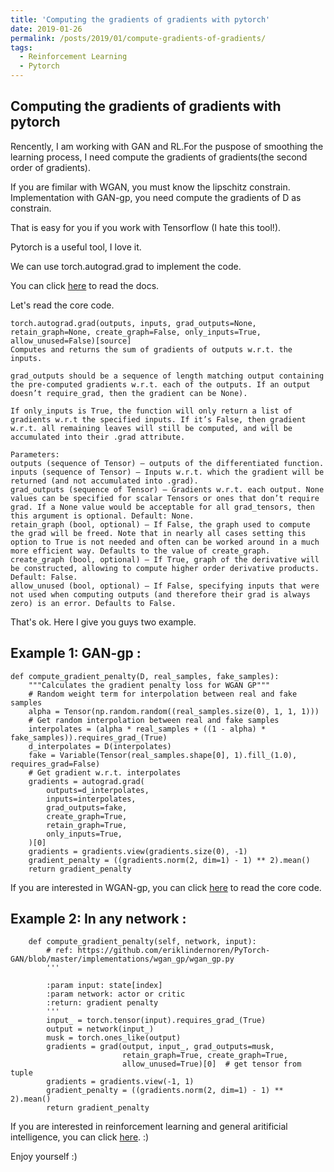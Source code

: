 ```yaml
---
title: 'Computing the gradients of gradients with pytorch'
date: 2019-01-26
permalink: /posts/2019/01/compute-gradients-of-gradients/
tags:
  - Reinforcement Learning
  - Pytorch
---
```


## Computing the gradients of gradients with pytorch

Rencently, I am working with GAN and RL.For the puspose of smoothing the learning process, I need compute the gradients of gradients(the second order of gradients).

If you are fimilar with WGAN, you must know the lipschitz constrain. Implementation with GAN-gp, you need compute the gradients of D as constrain.

That is easy for you if you work with Tensorflow (I hate this tool!).

Pytorch is a useful tool, I love it.

We can use torch.autograd.grad to implement the code.

You can click [here](https://pytorch.org/docs/0.4.1/autograd.html#) to read the docs.

Let's read the core code.

```
torch.autograd.grad(outputs, inputs, grad_outputs=None, retain_graph=None, create_graph=False, only_inputs=True, allow_unused=False)[source]
Computes and returns the sum of gradients of outputs w.r.t. the inputs.

grad_outputs should be a sequence of length matching output containing the pre-computed gradients w.r.t. each of the outputs. If an output doesn’t require_grad, then the gradient can be None).

If only_inputs is True, the function will only return a list of gradients w.r.t the specified inputs. If it’s False, then gradient w.r.t. all remaining leaves will still be computed, and will be accumulated into their .grad attribute.

Parameters:	
outputs (sequence of Tensor) – outputs of the differentiated function.
inputs (sequence of Tensor) – Inputs w.r.t. which the gradient will be returned (and not accumulated into .grad).
grad_outputs (sequence of Tensor) – Gradients w.r.t. each output. None values can be specified for scalar Tensors or ones that don’t require grad. If a None value would be acceptable for all grad_tensors, then this argument is optional. Default: None.
retain_graph (bool, optional) – If False, the graph used to compute the grad will be freed. Note that in nearly all cases setting this option to True is not needed and often can be worked around in a much more efficient way. Defaults to the value of create_graph.
create_graph (bool, optional) – If True, graph of the derivative will be constructed, allowing to compute higher order derivative products. Default: False.
allow_unused (bool, optional) – If False, specifying inputs that were not used when computing outputs (and therefore their grad is always zero) is an error. Defaults to False.
```

That's ok. Here I give you guys two example.

## Example 1: GAN-gp :
```
def compute_gradient_penalty(D, real_samples, fake_samples):
    """Calculates the gradient penalty loss for WGAN GP"""
    # Random weight term for interpolation between real and fake samples
    alpha = Tensor(np.random.random((real_samples.size(0), 1, 1, 1)))
    # Get random interpolation between real and fake samples
    interpolates = (alpha * real_samples + ((1 - alpha) * fake_samples)).requires_grad_(True)
    d_interpolates = D(interpolates)
    fake = Variable(Tensor(real_samples.shape[0], 1).fill_(1.0), requires_grad=False)
    # Get gradient w.r.t. interpolates
    gradients = autograd.grad(
        outputs=d_interpolates,
        inputs=interpolates,
        grad_outputs=fake,
        create_graph=True,
        retain_graph=True,
        only_inputs=True,
    )[0]
    gradients = gradients.view(gradients.size(0), -1)
    gradient_penalty = ((gradients.norm(2, dim=1) - 1) ** 2).mean()
    return gradient_penalty
```

If you are interested in WGAN-gp, you can click [here](https://github.com/sweetice/GAN-course-note/blob/master/GAN-code/wgan-gp.py) to read the core code. 


## Example 2: In any network :
```
    def compute_gradient_penalty(self, network, input):
        # ref: https://github.com/eriklindernoren/PyTorch-GAN/blob/master/implementations/wgan_gp/wgan_gp.py
        '''

        :param input: state[index]
        :param network: actor or critic
        :return: gradient penalty
        '''
        input_ = torch.tensor(input).requires_grad_(True)
        output = network(input_)
        musk = torch.ones_like(output)
        gradients = grad(output, input_, grad_outputs=musk,
                         retain_graph=True, create_graph=True,
                         allow_unused=True)[0]  # get tensor from tuple
        gradients = gradients.view(-1, 1)
        gradient_penalty = ((gradients.norm(2, dim=1) - 1) ** 2).mean()
        return gradient_penalty
```

If you are interested in reinforcement learning and general aritificial intelligence, you can click [here](https://github.com/sweetice/Deep-reinforcement-learning-with-pytorch). :)


Enjoy yourself :)
